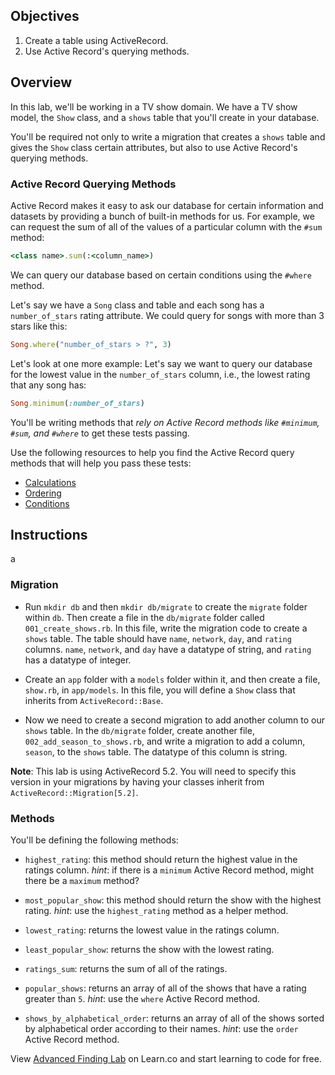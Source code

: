 ## Objectives

1. Create a table using ActiveRecord.
2. Use Active Record's querying methods.

## Overview

In this lab, we'll be working in a TV show domain. We have a TV show model, the
`Show` class, and a `shows` table that you'll create in your database.

You'll be required not only to write a migration that creates a `shows` table
and gives the `Show` class certain attributes, but also to use Active Record's
querying methods.

### Active Record Querying Methods

Active Record makes it easy to ask our database for certain information and
datasets by providing a bunch of built-in methods for us. For example, we can
request the sum of all of the values of a particular column with the `#sum`
method:

```ruby
<class name>.sum(:<column_name>)
```

We can query our database based on certain conditions using the `#where` method.

Let's say we have a `Song` class and table and each song has a `number_of_stars`
rating attribute. We could query for songs with more than 3 stars like this:

```ruby
Song.where("number_of_stars > ?", 3)
```

Let's look at one more example: Let's say we want to query our database for the
lowest value in the `number_of_stars` column, i.e., the lowest rating that any
song has:

```ruby
Song.minimum(:number_of_stars)
```

You'll be writing methods that _rely on Active Record methods like `#minimum`,
`#sum`, and `#where`_ to get these tests passing.

Use the following resources to help you find the Active Record query methods
that will help you pass these tests:

- [Calculations](http://guides.rubyonrails.org/active_record_querying.html#calculations)
- [Ordering](http://guides.rubyonrails.org/active_record_querying.html#ordering)
- [Conditions](http://guides.rubyonrails.org/active_record_querying.html#conditions)

## Instructions
a
### Migration

- Run `mkdir db` and then `mkdir db/migrate` to create the `migrate` folder
  within `db`. Then create a file in the `db/migrate` folder called
  `001_create_shows.rb`. In this file, write the migration code to create a
  `shows` table. The table should have `name`, `network`, `day`, and `rating`
  columns. `name`, `network`, and `day` have a datatype of string, and `rating`
  has a datatype of integer.

- Create an `app` folder with a `models` folder within it, and then create a
  file, `show.rb`, in `app/models`. In this file, you will define a `Show` class
  that inherits from `ActiveRecord::Base`.

- Now we need to create a second migration to add another column to our `shows`
  table. In the `db/migrate` folder, create another file,
  `002_add_season_to_shows.rb`, and write a migration to add a column, `season`,
  to the `shows` table. The datatype of this column is string.

**Note**: This lab is using ActiveRecord 5.2. You will need to specify this
version in your migrations by having your classes inherit from
`ActiveRecord::Migration[5.2]`.

### Methods

You'll be defining the following methods:

- `highest_rating`: this method should return the highest value in the ratings
  column. _hint_: if there is a `minimum` Active Record method, might there be a
  `maximum` method?

- `most_popular_show`: this method should return the show with the highest
  rating. _hint_: use the `highest_rating` method as a helper method.

- `lowest_rating`: returns the lowest value in the ratings column.

- `least_popular_show`: returns the show with the lowest rating.

- `ratings_sum`: returns the sum of all of the ratings.

- `popular_shows`: returns an array of all of the shows that have a rating
  greater than `5`. _hint_: use the `where` Active Record method.

- `shows_by_alphabetical_order`: returns an array of all of the shows sorted by
  alphabetical order according to their names. _hint_: use the `order` Active
  Record method.

<p class='util--hide'>View <a href='https://learn.co/lessons/activerecord-tvshow'>Advanced Finding Lab</a> on Learn.co and start learning to code for free.</p>
